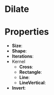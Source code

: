 # Dilate


# Properties

- **Size**: 
- **Shape**: 
- **Iterations**: 
- Kernel
  - **Cross**: <desc>
  - **Rectangle**: <desc>
  - **Line**: <desc>
  - **LineVertical**: <desc>
- **Invert**: 



